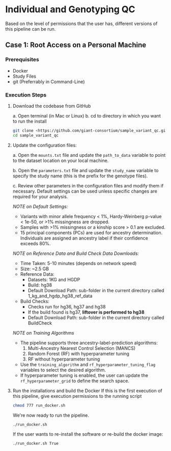# Individual and Genotyping QC

Based on the level of permissions that the user has, different versions of this pipeline can be run.

## Case 1: Root Access on a Personal Machine

### Prerequisites

- Docker
- Study Files
- git (Preferrably in Command-Line)

### Execution Steps

1. Download the codebase from GitHub

    a. Open terminal (in Mac or Linux)
    b. cd to directory in which you want to run the install

    ```bash
    git clone <https://github.com/giant-consortium/sample_variant_qc.git>
    cd sample_variant_qc
    ```

2. Update the configuration files:

    a. Open the `mounts.txt` file and update the `path_to_data` variable to point to the dataset location on your local machine.

    b. Open the `parameters.txt` file and update the `study_name` variable to specify the study name (this is the prefix for the genotype files).

    c. Review other parameters in the configuration files and modify them if necessary. Default settings can be used unless specific changes are required for your analysis.

    _NOTE on Default Settings:_
    - Variants with minor allele frequency < 1%, Hardy-Weinberg p-value < 1e-50, or >1% missingness are dropped.
    - Samples with >1% missingness or a kinship score > 0.1 are excluded.
    - 15 principal components (PCs) are used for ancestry determination. Individuals are assigned an ancestry label if their confidence exceeds 80%.

    <!--lint disable-->

    <!--lint enable-->

    _NOTE on Reference Data and Build Check Data Downloads:_
    - Time Taken: 5-10 minutes (depends on network speed)
    - Size: ~2.5 GB
    - Reference Data:
        - Datasets: 1KG and HGDP
        - Build: hg38
        - Default Download Path: sub-folder in the current directory called 1_kg_and_hgdp_hg38_ref_data
    - Build Checks:
        - Checks run for hg36, hg37 and hg38
        - If the build found is hg37, **liftover is performed to hg38**
        - Default Download Path: sub-folder in the current directory called BuildCheck

    <!--lint disable-->

    <!--lint enable-->

    _NOTE on Training Algorithms_
    - The pipeline supports three ancestry-label-prediction algorithms:
        1. Multi-Ancestry Nearest Control Selection (MANCS)
        2. Random Forest (RF) with hyperparameter tuning
        3. RF without hyperparameter tuning
    - Use the `training_algorithm` and `rf_hyperparameter_tuning_flag` variables to select the desired algorithm.
    - If hyperparameter tuning is enabled, the user can update the `rf_hyperparameter_grid` to define the search space.

    <!--lint disable-->

    <!--lint enable-->

3. Run the installations and build the Docker
    If this is the first execution of this pipeline, give execution permissions to the running script

    ```bash
    chmod 777 run_docker.sh
    ```

    We're now ready to run the pipeline.

    ```bash
    ./run_docker.sh
    ```

    If the user wants to re-install the software or re-build the docker image:

    ```bash
    ./run_docker.sh True
    ```
